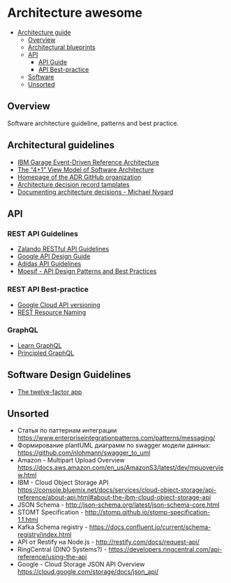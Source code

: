 # Architecture awesome

- [Architecture guide](#architecture-guide)
  - [Overview](#overview)
  - [Architectural blueprints](#architectural-blueprints)
  - [API](#api)
    - [API Guide](#api-guide)
    - [API Best-practice](#api-best-practice)
  - [Software](#software)
  - [Unsorted](#unsorted)

## Overview

Software architecture guideline, patterns and best practice.

## Architectural guidelines

- [IBM Garage Event-Driven Reference Architecture](https://ibm-cloud-architecture.github.io/refarch-eda)
- [The “4+1” View Model of Software Architecture](docs/4+1view-architecture.pdf)
- [Homepage of the ADR GitHub organization](https://adr.github.io/)
- [Architecture decision record tamplates](https://github.com/joelparkerhenderson/architecture_decision_record)
- [Documenting architecture decisions - Michael Nygard](http://thinkrelevance.com/blog/2011/11/15/documenting-architecture-decisions)

## API

### REST API Guidelines

- [Zalando RESTful API Guidelines](https://opensource.zalando.com/restful-api-guidelines/)
- [Google API Design Guide](https://cloud.google.com/apis/design)
- [Adidas API Guidelines](https://adidas.gitbook.io/api-guidelines/)
- [Moesif - API Design Patterns and Best Practices](https://www.moesif.com/blog/api-guide/api-design-guidelines)

### REST API Best-practice

- [Google Cloud API versioning](https://cloud.google.com/blog/products/gcp/api-design-which-version-of-versioning-is-right-for-you)
- [REST Resource Naming](https://restfulapi.net/resource-naming)

### GraphQL

- [Learn GraphQL](https://graphql.org/learn)
- [Principled GraphQL](https://principledgraphql.com)

## Software Design Guidelines

- [The twelve-factor app](https://12factor.net)

## Unsorted

- Статья по паттернам интеграции https://www.enterpriseintegrationpatterns.com/patterns/messaging/
- Формирование plantUML диаграмм по swagger модели данных: https://github.com/nlohmann/swagger_to_uml
- Amazon - Multipart Upload Overview https://docs.aws.amazon.com/en_us/AmazonS3/latest/dev/mpuoverview.html
- IBM - Cloud Object Storage API https://console.bluemix.net/docs/services/cloud-object-storage/api-reference/about-api.html#about-the-ibm-cloud-object-storage-api
- JSON Schema - http://json-schema.org/latest/json-schema-core.html
- STOMT Specification - http://stomp.github.io/stomp-specification-1.1.html
- Kafka Schema registry - https://docs.confluent.io/current/schema-registry/index.html
- API от Restify на Node.js - http://restify.com/docs/request-api/
- RingCentral (DINO Systems?) - https://developers.ringcentral.com/api-reference/using-the-api
- Google - Cloud Storage JSON API Overview https://cloud.google.com/storage/docs/json_api/
